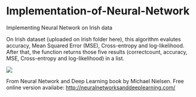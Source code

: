 # Implementation-of-Neural-Network
Implementing Neural Network on Irish data 

On Irish dataset (uploaded on Irish folder here), this algorithm evalutes accuracy, Mean Squared Error (MSE), Cross-entropy and log-likelihood. After that, the function returns those five results (correctcount, accuracy, MSE, Cross-entropy and log-likelihood) in a list.


![](images/filename%20irish.png)






From Neural Network and Deep Learning book by Michael Nielsen. Free online version availabe: http://neuralnetworksanddeeplearning.com/


